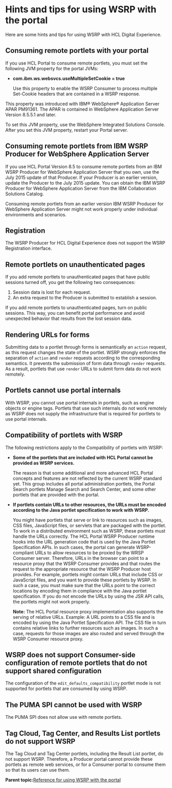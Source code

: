 # Hints and tips for using WSRP with the portal 

Here are some hints and tips for using WSRP with HCL Digital Experience.

## Consuming remote portlets with your portal

If you use HCL Portal to consume remote portlets, you must set the following JVM property for the portal JVMs:

-   **com.ibm.ws.websvcs.useMultipleSetCookie = true**

    Use this property to enable the WSRP Consumer to process multiple Set-Cookie headers that are contained in a WSRP response.


This property was introduced with IBM® WebSphere® Application Server APAR PM91361. The APAR is contained in WebSphere Application Server Version 8.5.5.1 and later.

To set this JVM property, use the WebSphere Integrated Solutions Console. After you set this JVM property, restart your Portal server.

## Consuming remote portlets from IBM WSRP Producer for WebSphere Application Server

If you use HCL Portal Version 8.5 to consume remote portlets from an IBM WSRP Producer for WebSphere Application Server that you own, use the July 2015 update of that Producer. If your Producer is an earlier version, update the Producer to the July 2015 update. You can obtain the IBM WSRP Producer for WebSphere Application Server from the IBM Collaboration Solutions Catalog.

Consuming remote portlets from an earlier version IBM WSRP Producer for WebSphere Application Server might not work properly under individual environments and scenarios.

## Registration

The WSRP Producer for HCL Digital Experience does not support the WSRP Registration interface.

## Remote portlets on unauthenticated pages

If you add remote portlets to unauthenticated pages that have public sessions turned off, you get the following two consequences:

1.  Session data is lost for each request.
2.  An extra request to the Producer is submitted to establish a session.

If you add remote portlets to unauthenticated pages, turn on public sessions. This way, you can benefit portal performance and avoid unexpected behavior that results from the lost session data.

## Rendering URLs for forms

Submitting data to a portlet through forms is semantically an `action` request, as this request changes the state of the portlet. WSRP strongly enforces the separation of `action` and `render` requests according to the corresponding semantics. It prevents the submission of form data through `render` requests. As a result, portlets that use `render` URLs to submit form data do not work remotely.

## Portlets cannot use portal internals

With WSRP, you cannot use portal internals in portlets, such as engine objects or engine tags. Portlets that use such internals do not work remotely as WSRP does not supply the infrastructure that is required for portlets to use portal internals.

## Compatibility of portlets with WSRP

The following restrictions apply to the Compatibility of portlets with WSRP:

-   **Some of the portlets that are included with HCL Portal cannot be provided as WSRP services.**

    The reason is that some additional and more advanced HCL Portal concepts and features are not reflected by the current WSRP standard yet. This group includes all portal administration portlets, the Portal Search portlets Manage Search and Search Center, and some other portlets that are provided with the portal.

-   **If portlets contain URLs to other resources, the URLs must be encoded according to the Java portlet specification to work with WSRP.**

    You might have portlets that serve or link to resources such as images, CSS files, JavaScript files, or servlets that are packaged with the portlet. To work in a distributed environment such as WSRP, these portlets must handle the URLs correctly. The HCL Portal WSRP Producer runtime hooks into the URL generation code that is used by the Java Portlet Specification APIs. In such cases, the portal can generate WSRP-compliant URLs to allow resources to be proxied by the WRSP Consumer server. Therefore, URLs in the browser can point to a resource proxy that the WSRP Consumer provides and that routes the request to the appropriate resource that the WSRP Producer host provides. For example, portlets might contain URLs that include CSS or JavaScript files, and you want to provide these portlets by WSRP. In such a case, you must make sure that the URLs point to the correct locations by encoding them in compliance with the Java portlet specification. If you do not encode the URLs by using the JSR API calls, the portlets might not work properly.

    **Note:** The HCL Portal resource proxy implementation also supports the serving of relative URLs. Example: A URL points to a CSS file and is encoded by using the Java Portlet Specification API. The CSS file in turn contains relative links to further resources such as images. In such a case, requests for those images are also routed and served through the WSRP Consumer resource proxy.


## WSRP does not support Consumer-side configuration of remote portlets that do not support shared configuration

The configuration of the `edit_defaults_compatibility` portlet mode is not supported for portlets that are consumed by using WSRP.

## The PUMA SPI cannot be used with WSRP

The PUMA SPI does not allow use with remote portlets.

## Tag Cloud, Tag Center, and Results List portlets do not support WSRP

The Tag Cloud and Tag Center portlets, including the Result List portlet, do not support WSRP. Therefore, a Producer portal cannot provide these portlets as remote web services, or for a Consumer portal to consume them so that its users can use them.

**Parent topic:**[Reference for using WSRP with the portal ](../admin-system/wsrpr_ref.md)

